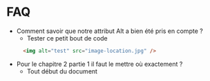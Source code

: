 # FAQ

- Comment savoir que notre attribut Alt a bien été pris en compte ?
  - Tester ce petit bout de code 
  ```html
    <img alt="test" src="image-location.jpg" />
   ```
- Pour le chapitre 2 partie 1 il faut le mettre où exactement <!DOCTYPE html> ?
  - Tout début du document
